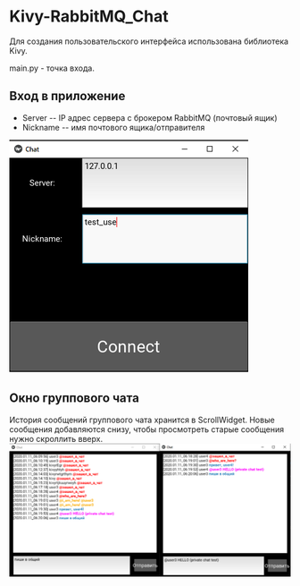# Kivy-RabbitMQ_Chat
Для создания пользовательского интерфейса использована библиотека Kivy.

main.py - точка входа.
## Вход в приложение
  - Server -- IP адрес сервера с брокером RabbitMQ (почтовый ящик)
  - Nickname -- имя почтового ящика/отправителя 
  
![alt text](Screenshots/login2.png "Окно входа")

## Окно группового чата
История сообщений группового чата хранится в ScrollWidget. Новые сообщения добавляются снизу, чтобы просмотреть старые сообщения нужно скроллить вверх.
![alt text](Screenshots/Test_chat2.png "Окно группового чата")

